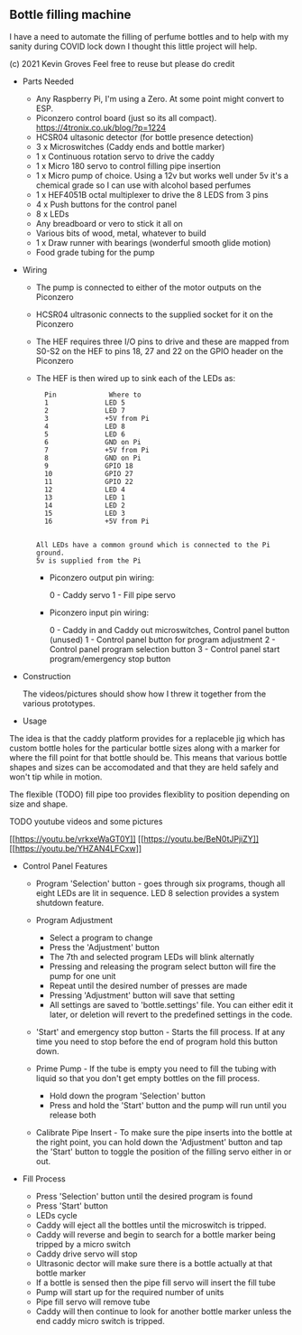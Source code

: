 Bottle filling machine
----------------------

I have a need to automate the filling of perfume bottles and to help with 
my sanity during COVID lock down I thought this little project will help.


(c) 2021 Kevin Groves
Feel free to reuse but please do credit

* Parts Needed

    * Any Raspberry Pi, I'm using a Zero. At some point might convert to ESP.
    * Piconzero control board (just so its all compact). https://4tronix.co.uk/blog/?p=1224
    * HCSR04 ultasonic detector (for bottle presence detection) 
    * 3 x Microswitches (Caddy ends and bottle marker)
    * 1 x Continuous rotation servo to drive the caddy
    * 1 x Micro 180 servo to control filling pipe insertion 
    * 1 x Micro pump of choice. Using a 12v but works well under 5v
      it's a chemical grade so I can use with alcohol based perfumes
    * 1 x HEF4051B octal multiplexer to drive the 8 LEDS from 3 pins
    * 4 x Push buttons for the control panel
    * 8 x LEDs 
    * Any breadboard or vero to stick it all on
    * Various bits of wood, metal, whatever to build
    * 1 x Draw runner with bearings (wonderful smooth glide motion)
    * Food grade tubing for the pump

* Wiring

  * The pump is connected to either of the motor outputs on the Piconzero
  * HCSR04 ultrasonic connects to the supplied socket for it on the Piconzero
  * The HEF requires three I/O pins to drive and these are mapped from S0-S2
    on the HEF to pins 18, 27 and 22 on the GPIO header on the Piconzero
  * The HEF is then wired up to sink each of the LEDs as:

          Pin             Where to
          1              LED 5
          2              LED 7
          3              +5V from Pi
          4              LED 8
          5              LED 6
          6              GND on Pi
          7              +5V from Pi
          8              GND on Pi
          9              GPIO 18 
          10             GPIO 27
          11             GPIO 22
          12             LED 4
          13             LED 1
          14             LED 2
          15             LED 3
          16             +5V from Pi


        All LEDs have a common ground which is connected to the Pi ground.
        5v is supplied from the Pi

    * Piconzero output pin wiring:

        0 - Caddy servo
        1 - Fill pipe servo

    * Piconzero input pin wiring:

        0 - Caddy in and Caddy out microswitches, Control panel button (unused)
        1 - Control panel button for program adjustment
        2 - Control panel program selection button
        3 - Control panel start program/emergency stop button

* Construction

  The videos/pictures should show how I threw it together from the various prototypes.

* Usage

The idea is that the caddy platform provides for a replaceble jig which has custom bottle holes for
the particular bottle sizes along with a marker for where the fill point for that bottle should be.
This means that various bottle shapes and sizes can be accomodated and that they are held safely and
won't tip while in motion.

The flexible (TODO) fill pipe too provides flexiblity to position depending on size and shape.

TODO youtube videos and some pictures

[[https://youtu.be/vrkxeWaGT0Y]]
[[https://youtu.be/BeN0tJPjiZY]]
[[https://youtu.be/YHZAN4LFCxw]]

* Control Panel Features

   * Program 'Selection' button - goes through six programs, though all eight LEDs are lit in 
     sequence. LED 8 selection provides a system shutdown feature.

   * Program Adjustment
        * Select a program to change
        * Press the 'Adjustment' button
        * The 7th and selected program LEDs will blink alternatly
        * Pressing and releasing the program select button will fire the pump for one unit
        * Repeat until the desired number of presses are made
        * Pressing 'Adjustment' button will save that setting
        * All settings are saved to 'bottle.settings' file. You can either edit it later, or 
          deletion will revert to the predefined settings in the code.


   * 'Start' and emergency stop button - Starts the fill process. If at any time you need to
     stop before the end of program hold this button down.

   * Prime Pump - If the tube is empty you need to fill the tubing with liquid so that you don't 
     get empty bottles on the fill process. 
        * Hold down the program 'Selection' button
        * Press and hold the 'Start' button and the pump will run until you release both

   * Calibrate Pipe Insert - To make sure the pipe inserts into the bottle at the right point, you 
     can hold down the 'Adjustment' button and tap the 'Start' button to toggle the position of the
     filling servo either in or out.
     


* Fill Process

   * Press 'Selection' button until the desired program is found
   * Press 'Start' button
   * LEDs cycle
   * Caddy will eject all the bottles until the microswitch is tripped.
   * Caddy will reverse and begin to search for a bottle marker being tripped by a micro switch
   * Caddy drive servo will stop
   * Ultrasonic dector will make sure there is a bottle actually at that bottle marker
   * If a bottle is sensed then the pipe fill servo will insert the fill tube
   * Pump will start up for the required number of units
   * Pipe fill servo will remove tube
   * Caddy will then continue to look for another bottle marker unless the end caddy micro switch is
     tripped.

